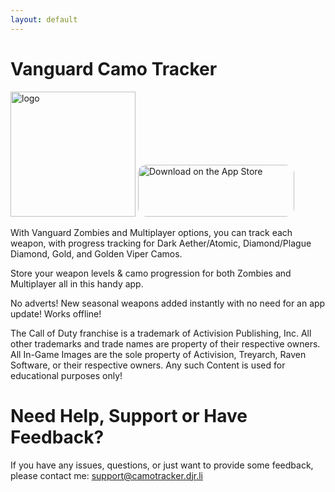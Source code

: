 ```yaml
---
layout: default
---
```

# Vanguard Camo Tracker

<div>
<img width="200" alt="logo"  src="https://camotracker.djr.li/iTunesArtwork@2x.png" style="max-width:100%;">
<a href="https://apps.apple.com/us/app/vanguard-camo-tracker/id1594861329?itsct=apps_box_badge&amp;itscg=30200" style="display: inline-block; overflow: hidden; border-radius: 13px; width: 250px; height: 83px;"><img src="https://tools.applemediaservices.com/api/badges/download-on-the-app-store/black/en-us?size=250x83&amp;releaseDate=1637366400" alt="Download on the App Store" style="border-radius: 13px; width: 250px; height: 83px;"></a>
</div>

With Vanguard Zombies and Multiplayer options, you can track each weapon, with progress tracking for Dark Aether/Atomic, Diamond/Plague Diamond, Gold, and Golden Viper Camos. 

Store your weapon levels & camo progression for both Zombies and Multiplayer all in this handy app. 

No adverts!
New seasonal weapons added instantly with no need for an app update!
Works offline!

The Call of Duty franchise is a trademark of Activision Publishing, Inc. All other trademarks and trade names are property of their respective owners. All In-Game Images are the sole property of Activision, Treyarch, Raven Software, or their respective owners. Any such Content is used for educational purposes only!

# Need Help, Support or Have Feedback?
If you have any issues, questions, or just want to provide some feedback, please contact me: <support@camotracker.djr.li>


